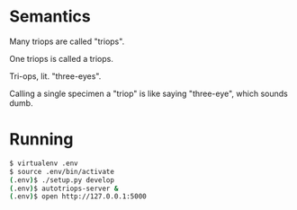# Semantics

Many triops are called "triops".

One triops is called a triops.

Tri-ops, lit. "three-eyes".

Calling a single specimen a "triop" is like saying "three-eye", which sounds dumb.


# Running
```bash
$ virtualenv .env
$ source .env/bin/activate
(.env)$ ./setup.py develop
(.env)$ autotriops-server &
(.env)$ open http://127.0.0.1:5000
```
